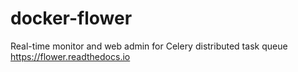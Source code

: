 # docker-flower
Real-time monitor and web admin for Celery distributed task queue https://flower.readthedocs.io
